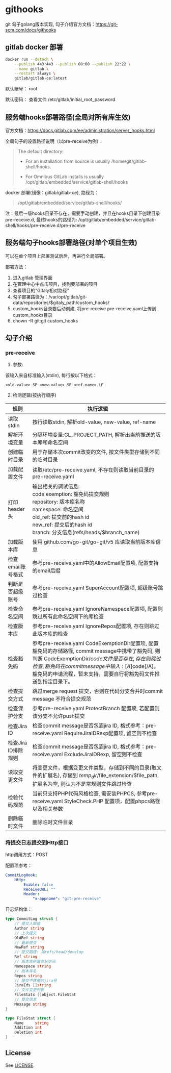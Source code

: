 # githooks

git 勾子golang版本实现, 勾子介绍官方文档：https://git-scm.com/docs/githooks

## gitlab docker 部署

```bash
docker run --detach \
    --publish 443:443 --publish 80:80 --publish 22:22 \
    --name gitlab \
    --restart always \
    gitlab/gitlab-ce:latest
```

默认账号： root

默认密码： 查看文件 /etc/gitlab/initial_root_password


## 服务端hooks部署路径(全局对所有库生效)

官方文档：https://docs.gitlab.com/ee/administration/server_hooks.html

全局勾子的设置路径说明（以pre-receive为例）：

> The default directory:
> 
>    * For an installation from source is usually /home/git/gitlab-shell/hooks. 
>
>    * For Omnibus GitLab installs is usually /opt/gitlab/embedded/service/gitlab-shell/hooks

docker 部署(镜像：gitlab/gitlab-ce), 路径为：

> /opt/gitlab/embedded/service/gitlab-shell/hooks/

 注：最后一级hooks目录不存在，需要手动创建，并且在hooks目录下创建目录pre-receive.d, 最终hooks的路径为:
 /opt/gitlab/embedded/service/gitlab-shell/hooks/pre-receive.d/pre-receive

## 服务端勾子hooks部署路径(对单个项目生效)

可以在单个项目上部署测试后后，再进行全局部署。

部署方法：

1. 进入gitlab 管理界面
2. 在管理中心中点击项目，找到要部署的项目
3. 查看项目的"Gitaly相对路径"
4. 勾子部署路径为：/var/opt/gitlab/git-data/repositories/$gitaly_path/custom_hooks/
5. custom_hooks目录要后动创建, 将pre-receive pre-receive.yaml上传到custom_hooks目录
6. chown -R git:git custom_hooks

## 勾子介绍

### pre-receive

1. 参数:

该输入来自标准输入(stdin), 每行按以下格式：
 ```
 <old-value> SP <new-value> SP <ref-name> LF
 ```

2. 检测逻辑(按执行顺序)

| 规则            |  执行逻辑    |
|---------------| ----        | 
| 读取stdin       | 按行读取stdin, 解析old-value, new-value, ref-name |
| 解析环境变量        | 分隔环境变量:GL_PROJECT_PATH, 解析出当前推送的版本库和命名空间 |
| 创建临时目录        | 用于存储本次commit改变的文件, 按文件类型存储到不同的临时目录 |
| 加载配置文件        | 读取/etc/pre-receive.yaml, 不存在则读取当前目录的pre-receive.yaml |
| 打印header头     | 输出相关的调试信息: <br />code exemption: 豁免码提交规则 <br />repository: 版本库名称<br />namespace: 命名空间 <br />old_ref: 提交前的hash id <br /> new_ref: 提交后的hash id <br />branch: 分支信息(refs/heads/$branch_name) |
| 加载版本库         | 使用 github.com/go-git/go-git/v5 库读取当前版本库信息 |
| 检查email账号格式   | 参考pre-receive.yaml中的AllowEmail配置项, 配置支持的email后缀 |
| 判断是否超级账号      | 参考pre-receive.yaml SuperAccount配置项, 超级账号跳过检查 |
| 检查命名空间        | 参考pre-receive.yaml IgnoreNamespace配置项, 配置则跳过所有此命名空间下的库检查 |
| 检查版本库         | 参考pre-receive.yaml IgnoreRepos配置项, 存在则跳过此版本库的检查 |
| 检查豁免码         | 参考pre-receive.yaml CodeExemptionDir配置项, 配置豁免码的存储路径, commit message中携带了豁免码, 则判断 CodeExemptionDir/$code 文件是否存在, 存在则跳过检查, 豁免码在commit message中输入:[A]$code[/A]。豁免码的申请流程，暂未支持，需要自行将豁免码文件推送到指定目录下。 |
| 检查提交方式        | 跳过merge request 提交，否则在代码分支合并时commit message 不符合提交规范 |
| 检查保护分支        | 参考pre-receive.yaml ProtectBranch 配置项, 若配置则该分支不允许push提交 |
| 检查Jira ID     | 检查commit message是否包涵jira ID, 格式参考：pre-receive.yaml RequireJiraIDRexp配置项, 留空则不检查 |
| 检查Jira ID排除规则 | 检查commit message是否包涵jira ID, 格式参考：pre-receive.yaml ExcludeJiraIDRexp, 留空则不检查 |
| 读取变更文件        | 将变更文件，根据变更文件类型，存储到不同的目录(取文件的扩展名), 存储到 $temp_dir/$file_extension/$file_path, 扩展名为空, 则认为不是常规则文件跳过检查 |
| 检验代码规范        | 当前只支持PHP代码风格检查, 需安装PHPCS, 参考pre-receive.yaml StyleCheck.PHP 配置项，配置phpcs路径以及相关参数 |
| 删除临时文件        | 删除临时文件目录 |

### 将提交日志提交到Http接口

http调用方式：POST

配置项参考：

```yaml
CommitLogHook:
    Http:
        Enable: false
        ReceiveURL: ""
        Header:
            "x-appname": "git-pre-receive"
```

日志结构体：

```go
type CommitLog struct {
	// 提交人邮箱
	Author string
	// 上次提交
	OldRef string
	// 最新提交
	NewRef string
	// 提交路径: 如refs/head/develop
	Ref string
	// 版本库所属命名空间
	Namespace string
	// 版本库名
	Repos string
	// 提交中携带的jira号
	JiraIds []string
	// 文件变更列表
	FileStats []object.FileStat
	// 提交信息
	Message string
}

type FileStat struct {
	Name     string
	Addition int
	Deletion int
}
```

## License

See [LICENSE](./LICENSE).